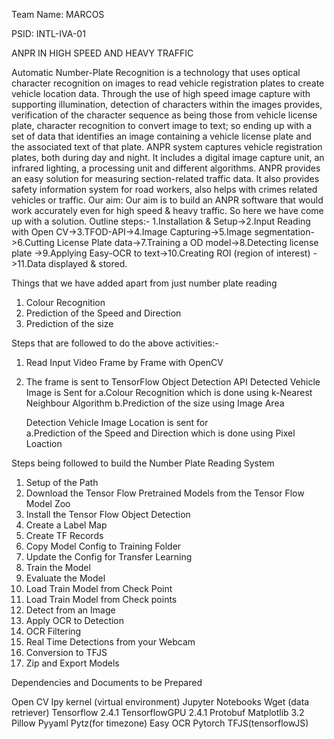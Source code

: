 Team Name: MARCOS

PSID: INTL-IVA-01

ANPR IN HIGH SPEED AND HEAVY TRAFFIC

Automatic Number-Plate Recognition is a technology that uses optical character recognition on images to read vehicle registration plates to create vehicle location data. Through the use of high speed image capture with supporting illumination, detection of characters within the images provides, verification of the character sequence as being those from vehicle license plate, character recognition to convert image to text; so ending up with a set of data that identifies an image containing a vehicle license plate and the associated text of that plate. ANPR system captures vehicle registration plates, both during day and night. It includes a digital image capture unit, an infrared lighting, a processing unit and different algorithms. ANPR provides an easy solution for measuring section-related traffic data. It also provides safety information system for road workers, also helps with crimes related vehicles or traffic.
Our aim: Our aim is to build an ANPR software that would work accurately even for high speed & heavy traffic. So here we have come up with a solution.
Outline steps:- 1.Installation & Setup->2.Input Reading with Open CV->3.TFOD-API->4.Image Capturing->5.Image segmentation->6.Cutting License Plate data->7.Training a OD model->8.Detecting license plate ->9.Applying Easy-OCR to text->10.Creating ROI  (region of interest) ->11.Data displayed & stored.

Things that we have added apart from just number plate reading

1. Colour Recognition 
2. Prediction of the Speed and Direction
3. Prediction of the size 

Steps that are followed to do the above activities:-

1. Read Input Video Frame by Frame with OpenCV
2. The frame is sent to TensorFlow Object Detection API
      Detected Vehicle Image is Sent for 
         a.Colour Recognition which is done using k-Nearest Neighbour Algorithm
         b.Prediction of the size using Image Area
      
      Detection Vehicle Image Location is sent for\
         a.Prediction of the Speed and Direction which is done using Pixel Loaction
         

Steps being followed to build the Number Plate Reading System

1. Setup of the Path
2. Download the Tensor Flow Pretrained Models from the Tensor Flow Model Zoo
3. Install the Tensor Flow Object Detection
4. Create a Label Map
5. Create TF Records
6. Copy Model Config to Training Folder
7. Update the Config for Transfer Learning
8. Train the Model
9. Evaluate the Model
10. Load Train Model from Check Point
11. Load Train Model from Check points
12. Detect from an Image
13. Apply OCR to Detection
14. OCR Filtering
15. Real Time Detections from your Webcam
16. Conversion to TFJS
17. Zip and Export Models

Dependencies and Documents to be Prepared

Open CV
Ipy kernel (virtual environment)
Jupyter Notebooks
Wget (data retriever)
Tensorflow 2.4.1 
TensorflowGPU 2.4.1
Protobuf
Matplotlib 3.2
Pillow
Pyyaml
Pytz(for timezone)
Easy OCR
Pytorch
TFJS(tensorflowJS)


